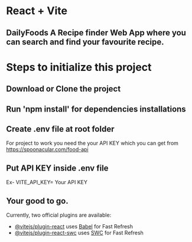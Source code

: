 # React + Vite

## DailyFoods A Recipe finder Web App where you can search and find your favourite recipe.

# Steps to initialize this project

## Download or Clone the project

## Run 'npm install' for dependencies installations

## Create .env file at root folder

For project to work you need the your API KEY which you can get from https://spoonacular.com/food-api

## Put API KEY inside .env file

Ex- VITE_API_KEY= Your API KEY

## Your good to go.

Currently, two official plugins are available:

- [@vitejs/plugin-react](https://github.com/vitejs/vite-plugin-react/blob/main/packages/plugin-react/README.md) uses [Babel](https://babeljs.io/) for Fast Refresh
- [@vitejs/plugin-react-swc](https://github.com/vitejs/vite-plugin-react-swc) uses [SWC](https://swc.rs/) for Fast Refresh
